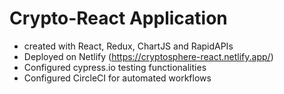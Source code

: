 # Crypto-React Application
- created with React, Redux, ChartJS and RapidAPIs
- Deployed on Netlify (https://cryptosphere-react.netlify.app/)
- Configured cypress.io testing functionalities
- Configured CircleCI for automated workflows
